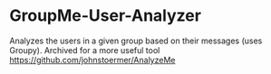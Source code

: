 # GroupMe-User-Analyzer
Analyzes the users in a given group based on their messages (uses Groupy).
Archived for a more useful tool https://github.com/johnstoermer/AnalyzeMe
